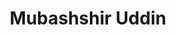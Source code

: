 ---
image_path: /assets/img/associate-member1.jpg
title: Mubashshir Uddin
info: Y19 BS Physics
facebook: mubashshir.uddin.7
insta: muddin9042
---